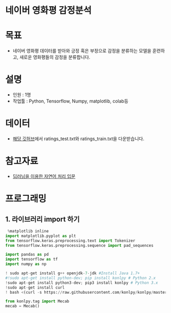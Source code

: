 # 네이버 영화평 감정분석
# 목표
- 네이버 영화평 데이터를 받아와 긍정 혹은 부정으로 감정을 분류하는 모델을 훈련하고, 새로운 영화평들의 감정을 분류합니다.
# 설명
- 인원 : 1명
- 작업툴 : Python, Tensorflow, Numpy, matplotlib, colab등
# 데이터
- [해당 깃허브](https://github.com/e9t/nsmc/)에서 ratings_test.txt와 ratings_train.txt을 다운받습니다.
# 참고자료
- [딥러닝을 이용한 자연어 처리 입문](https://wikidocs.net/book/2155)
# 프로그래밍
## 1. 라이브러리 import 하기
```python
 %matplotlib inline
import matplotlib.pyplot as plt
from tensorflow.keras.preprocessing.text import Tokenizer
from tensorflow.keras.preprocessing.sequence import pad_sequences
```
```python
import pandas as pd
import tensorflow as tf
import numpy as np
```
```python
! sudo apt-get install g++ openjdk-7-jdk #Install Java 1.7+ 
#!sudo apt-get install python-dev; pip install konlpy # Python 2.x 
!sudo apt-get install python3-dev; pip3 install konlpy # Python 3.x 
!sudo apt-get install curl 
! bash <(curl -s https://raw.githubusercontent.com/konlpy/konlpy/master/scripts/mecab.sh)
```
```python
from konlpy.tag import Mecab
mecab = Mecab()
```
